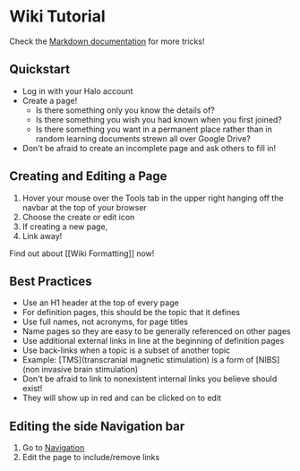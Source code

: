 # Wiki Tutorial

Check the [Markdown documentation](http://daringfireball.net/projects/markdown/) for more tricks!

## Quickstart
 - Log in with your Halo account
 - Create a page!
   - Is there something only you know the details of?
   - Is there something you wish you had known when you first joined?
   - Is there something you want in a permanent place rather than in random learning documents strewn all over Google Drive?
 - Don't be afraid to create an incomplete page and ask others to fill in!

## Creating and Editing a Page
1. Hover your mouse over the Tools tab in the upper right hanging off the navbar at the top of your browser
2. Choose the create or edit icon
3. If creating a new page, 
4. Link away!

Find out about [[Wiki Formatting]] now!

## Best Practices
* Use an H1 header at the top of every page
 * For definition pages, this should be the topic that it defines
* Use full names, not acronyms, for page titles
* Name pages so they are easy to be generally referenced on other pages
* Use additional external links in line at the beginning of definition pages
* Use back-links when a topic is a subset of another topic
 * Example: [TMS](transcranial magnetic stimulation) is a form of [NIBS](non invasive brain stimulation)
* Don't be afraid to link to nonexistent internal links you believe should exist! 
 * They will show up in red and can be clicked on to edit

## Editing the side Navigation bar
1. Go to [Navigation](_sidebar)
2. Edit the page to include/remove links